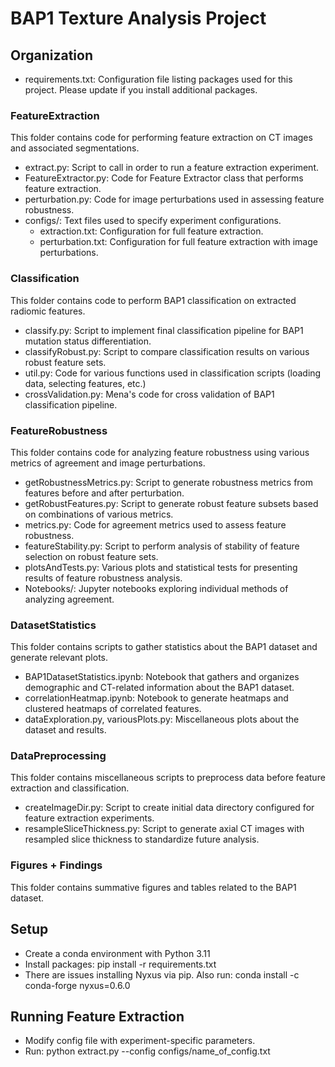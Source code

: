 # BAP1 Texture Analysis Project

## Organization

- requirements.txt: Configuration file listing packages used for this project. Please update if you install additional packages.

### FeatureExtraction
This folder contains code for performing feature extraction on CT images and associated segmentations.
- extract.py: Script to call in order to run a feature extraction experiment.
- FeatureExtractor.py: Code for Feature Extractor class that performs feature extraction.
- perturbation.py: Code for image perturbations used in assessing feature robustness.
- configs/: Text files used to specify experiment configurations.
    - extraction.txt: Configuration for full feature extraction. 
    - perturbation.txt: Configuration for full feature extraction with image perturbations. 

### Classification
This folder contains code to perform BAP1 classification on extracted radiomic features.
- classify.py: Script to implement final classification pipeline for BAP1 mutation status differentiation.
- classifyRobust.py: Script to compare classification results on various robust feature sets.
- util.py: Code for various functions used in classification scripts (loading data, selecting features, etc.)
- crossValidation.py: Mena's code for cross validation of BAP1 classification pipeline.

### FeatureRobustness
This folder contains code for analyzing feature robustness using various metrics of agreement and image perturbations.
- getRobustnessMetrics.py: Script to generate robustness metrics from features before and after perturbation.
- getRobustFeatures.py: Script to generate robust feature subsets based on combinations of various metrics.
- metrics.py: Code for agreement metrics used to assess feature robustness.
- featureStability.py: Script to perform analysis of stability of feature selection on robust feature sets.
- plotsAndTests.py: Various plots and statistical tests for presenting results of feature robustness analysis.
- Notebooks/: Jupyter notebooks exploring individual methods of analyzing agreement.

### DatasetStatistics
This folder contains scripts to gather statistics about the BAP1 dataset and generate relevant plots.
- BAP1DatasetStatistics.ipynb: Notebook that gathers and organizes demographic and CT-related information about the BAP1 dataset.
- correlationHeatmap.ipynb: Notebook to generate heatmaps and clustered heatmaps of correlated features.
- dataExploration.py, variousPlots.py: Miscellaneous plots about the dataset and results.

### DataPreprocessing
This folder contains miscellaneous scripts to preprocess data before feature extraction and classification.
- createImageDir.py: Script to create initial data directory configured for feature extraction experiments.
- resampleSliceThickness.py: Script to generate axial CT images with resampled slice thickness to standardize future analysis.

### Figures + Findings
This folder contains summative figures and tables related to the BAP1 dataset.

## Setup
- Create a conda environment with Python 3.11
- Install packages: pip install -r requirements.txt
- There are issues installing Nyxus via pip. Also run: conda install -c conda-forge nyxus=0.6.0

## Running Feature Extraction
- Modify config file with experiment-specific parameters.
- Run: python extract.py --config configs/name_of_config.txt
